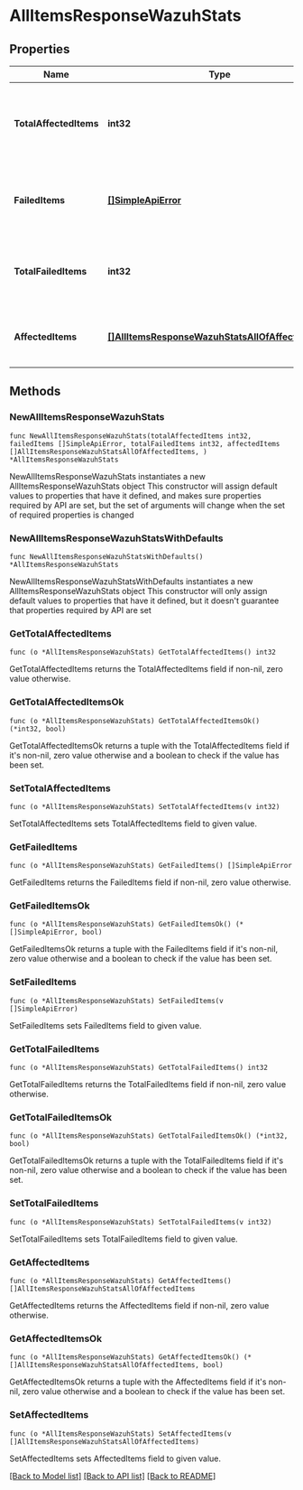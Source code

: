 # AllItemsResponseWazuhStats

## Properties

Name | Type | Description | Notes
------------ | ------------- | ------------- | -------------
**TotalAffectedItems** | **int32** | Number of items that have successfully applied the requested operation | 
**FailedItems** | [**[]SimpleApiError**](SimpleApiError.md) | List of items that have failed applying the requested operation | 
**TotalFailedItems** | **int32** | Number of items that have failed applying the requested operation | 
**AffectedItems** | [**[]AllItemsResponseWazuhStatsAllOfAffectedItems**](AllItemsResponseWazuhStatsAllOfAffectedItems.md) | Items that successfully applied the API call action | 

## Methods

### NewAllItemsResponseWazuhStats

`func NewAllItemsResponseWazuhStats(totalAffectedItems int32, failedItems []SimpleApiError, totalFailedItems int32, affectedItems []AllItemsResponseWazuhStatsAllOfAffectedItems, ) *AllItemsResponseWazuhStats`

NewAllItemsResponseWazuhStats instantiates a new AllItemsResponseWazuhStats object
This constructor will assign default values to properties that have it defined,
and makes sure properties required by API are set, but the set of arguments
will change when the set of required properties is changed

### NewAllItemsResponseWazuhStatsWithDefaults

`func NewAllItemsResponseWazuhStatsWithDefaults() *AllItemsResponseWazuhStats`

NewAllItemsResponseWazuhStatsWithDefaults instantiates a new AllItemsResponseWazuhStats object
This constructor will only assign default values to properties that have it defined,
but it doesn't guarantee that properties required by API are set

### GetTotalAffectedItems

`func (o *AllItemsResponseWazuhStats) GetTotalAffectedItems() int32`

GetTotalAffectedItems returns the TotalAffectedItems field if non-nil, zero value otherwise.

### GetTotalAffectedItemsOk

`func (o *AllItemsResponseWazuhStats) GetTotalAffectedItemsOk() (*int32, bool)`

GetTotalAffectedItemsOk returns a tuple with the TotalAffectedItems field if it's non-nil, zero value otherwise
and a boolean to check if the value has been set.

### SetTotalAffectedItems

`func (o *AllItemsResponseWazuhStats) SetTotalAffectedItems(v int32)`

SetTotalAffectedItems sets TotalAffectedItems field to given value.


### GetFailedItems

`func (o *AllItemsResponseWazuhStats) GetFailedItems() []SimpleApiError`

GetFailedItems returns the FailedItems field if non-nil, zero value otherwise.

### GetFailedItemsOk

`func (o *AllItemsResponseWazuhStats) GetFailedItemsOk() (*[]SimpleApiError, bool)`

GetFailedItemsOk returns a tuple with the FailedItems field if it's non-nil, zero value otherwise
and a boolean to check if the value has been set.

### SetFailedItems

`func (o *AllItemsResponseWazuhStats) SetFailedItems(v []SimpleApiError)`

SetFailedItems sets FailedItems field to given value.


### GetTotalFailedItems

`func (o *AllItemsResponseWazuhStats) GetTotalFailedItems() int32`

GetTotalFailedItems returns the TotalFailedItems field if non-nil, zero value otherwise.

### GetTotalFailedItemsOk

`func (o *AllItemsResponseWazuhStats) GetTotalFailedItemsOk() (*int32, bool)`

GetTotalFailedItemsOk returns a tuple with the TotalFailedItems field if it's non-nil, zero value otherwise
and a boolean to check if the value has been set.

### SetTotalFailedItems

`func (o *AllItemsResponseWazuhStats) SetTotalFailedItems(v int32)`

SetTotalFailedItems sets TotalFailedItems field to given value.


### GetAffectedItems

`func (o *AllItemsResponseWazuhStats) GetAffectedItems() []AllItemsResponseWazuhStatsAllOfAffectedItems`

GetAffectedItems returns the AffectedItems field if non-nil, zero value otherwise.

### GetAffectedItemsOk

`func (o *AllItemsResponseWazuhStats) GetAffectedItemsOk() (*[]AllItemsResponseWazuhStatsAllOfAffectedItems, bool)`

GetAffectedItemsOk returns a tuple with the AffectedItems field if it's non-nil, zero value otherwise
and a boolean to check if the value has been set.

### SetAffectedItems

`func (o *AllItemsResponseWazuhStats) SetAffectedItems(v []AllItemsResponseWazuhStatsAllOfAffectedItems)`

SetAffectedItems sets AffectedItems field to given value.



[[Back to Model list]](../README.md#documentation-for-models) [[Back to API list]](../README.md#documentation-for-api-endpoints) [[Back to README]](../README.md)


